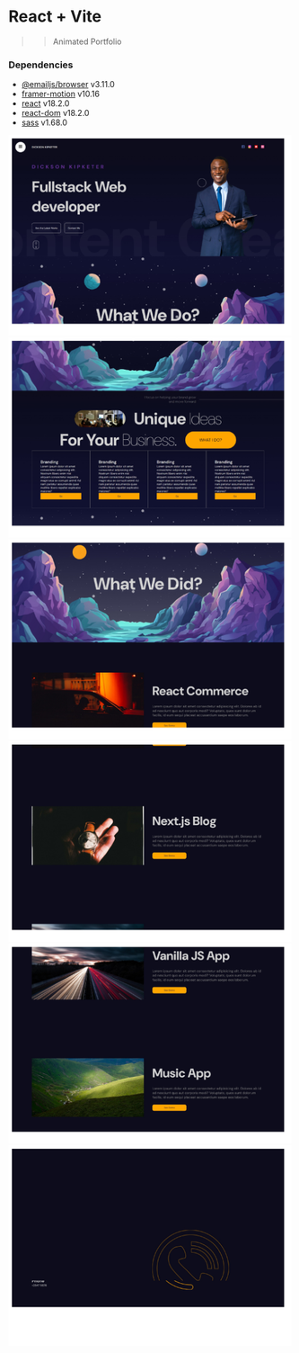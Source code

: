 # React + Vite

>>Animated Portfolio

### Dependencies

- [@emailjs/browser](https://www.npmjs.com/package/@emailjs/browser) v3.11.0
- [framer-motion](https://www.npmjs.com/package/framer-motion) v10.16
- [react](https://www.npmjs.com/package/react) v18.2.0
- [react-dom](https://www.npmjs.com/package/react-dom) v18.2.0
- [sass](https://www.npmjs.com/package/sass) v1.68.0

![image 1](./finalPdf%20(2)_page-0001.jpg)
![image 1](./finalPdf%20(2)_page-0002.jpg)
![image 1](./finalPdf%20(2)_page-0003.jpg)
![image 1](./finalPdf%20(2)_page-0004.jpg)
![image 1](./finalPdf%20(2)_page-0005.jpg)
![image 1](./finalPdf%20(2)_page-0006.jpg)

